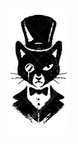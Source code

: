 
<h1 align="center">
  <img src="static/logo-recon.png" alt="ReconCat" width="100px"></a>
  <br>
</h1>
